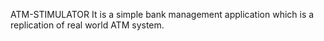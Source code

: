ATM-STIMULATOR
It is a simple bank management application which is a replication of real world ATM system.
